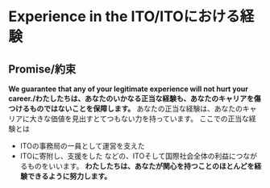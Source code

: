 # Experience in the ITO/ITOにおける経験
## Promise/約束
<b>We guarantee that any of your legitimate experience will not hurt your career./わたしたちは、あなたのいかなる正当な経験も、あなたのキャリアを傷つけるものではないことを保障します。</b>
あなたの正当な経験は、あなたのキャリアに大きな価値を見出すとてつもない力を持っています。
ここでの正当な経験とは
* ITOの事務局の一員として運営を支えた
* ITOに寄附し、支援をした
などの、ITOそして国際社会全体の利益につながるものをいいます。
<b>わたしたちは、あなたが関心を持つことのほとんどを経験できるように努力します。</b>
